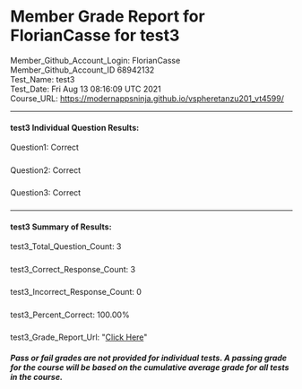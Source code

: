# Member Grade Report for FlorianCasse for test3  
   
Member_Github_Account_Login: FlorianCasse  
Member_Github_Account_ID 68942132  
Test_Name: test3  
Test_Date: Fri Aug 13 08:16:09 UTC 2021  
Course_URL: https://modernappsninja.github.io/vspheretanzu201_vt4599/  
   
---  
#### test3 Individual Question Results:  
Question1: Correct  
#####  
Question2: Correct  
#####  
Question3: Correct  
#####  
---  
#### test3 Summary of Results:  
test3_Total_Question_Count: 3  
#####  
test3_Correct_Response_Count: 3  
#####  
test3_Incorrect_Response_Count: 0  
#####  
test3_Percent_Correct: 100.00%  
#####  
test3_Grade_Report_Url: "[Click Here](https://github.com/modernappsninjas/FlorianCasse/blob/main/static/userdata/courses/vspheretanzu201_vt4599/grade_report.pr389.test3.md)"
##### Pass or fail grades are not provided for individual tests. A passing grade for the course will be based on the cumulative average grade for all tests in the course.  
